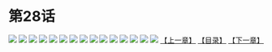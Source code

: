 # 第28话
![](https://s1.baozimh.com/scomic/yuekanshaonuyeqijun-chunquan/0/32-uk5p/1.jpg)
![](https://s1.baozimh.com/scomic/yuekanshaonuyeqijun-chunquan/0/32-uk5p/2.jpg)
![](https://s1.baozimh.com/scomic/yuekanshaonuyeqijun-chunquan/0/32-uk5p/3.jpg)
![](https://s1.baozimh.com/scomic/yuekanshaonuyeqijun-chunquan/0/32-uk5p/4.jpg)
![](https://s1.baozimh.com/scomic/yuekanshaonuyeqijun-chunquan/0/32-uk5p/5.jpg)
![](https://s1.baozimh.com/scomic/yuekanshaonuyeqijun-chunquan/0/32-uk5p/6.jpg)
![](https://s1.baozimh.com/scomic/yuekanshaonuyeqijun-chunquan/0/32-uk5p/7.jpg)
![](https://s1.baozimh.com/scomic/yuekanshaonuyeqijun-chunquan/0/32-uk5p/8.jpg)
![](https://s1.baozimh.com/scomic/yuekanshaonuyeqijun-chunquan/0/32-uk5p/9.jpg)
![](https://s1.baozimh.com/scomic/yuekanshaonuyeqijun-chunquan/0/32-uk5p/10.jpg)
![](https://s1.baozimh.com/scomic/yuekanshaonuyeqijun-chunquan/0/32-uk5p/11.jpg)
![](https://s1.baozimh.com/scomic/yuekanshaonuyeqijun-chunquan/0/32-uk5p/12.jpg)
![](https://s1.baozimh.com/scomic/yuekanshaonuyeqijun-chunquan/0/32-uk5p/13.jpg)
![](https://s1.baozimh.com/scomic/yuekanshaonuyeqijun-chunquan/0/32-uk5p/14.jpg)
![](https://s1.baozimh.com/scomic/yuekanshaonuyeqijun-chunquan/0/32-uk5p/15.jpg)
[【上一章】](./27.md)
[【目录】](./README.md)
[【下一章】](./29.md)
